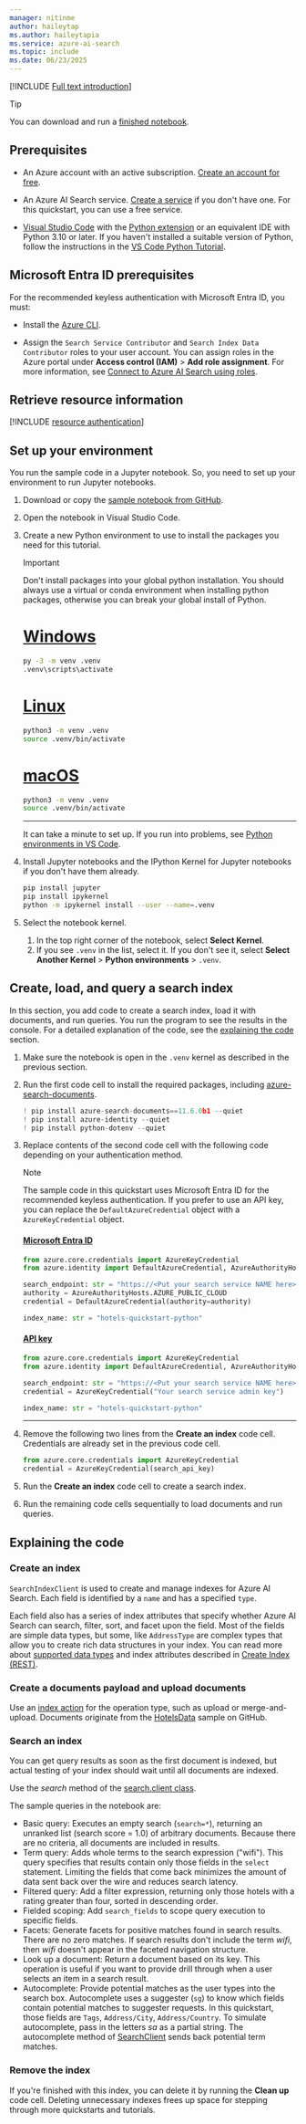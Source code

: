 ```yaml
---
manager: nitinme
author: haileytap
ms.author: haileytapia
ms.service: azure-ai-search
ms.topic: include
ms.date: 06/23/2025
---
```


[!INCLUDE [Full text introduction](full-text-intro.md)]

> [!TIP]
> You can download and run a [finished notebook](https://github.com/Azure-Samples/azure-search-python-samples/tree/main/Quickstart).

## Prerequisites

- An Azure account with an active subscription. [Create an account for free](https://azure.microsoft.com/free/?WT.mc_id=A261C142F).

- An Azure AI Search service. [Create a service](../../search-create-service-portal.md) if you don't have one. For this quickstart, you can use a free service.

- [Visual Studio Code](https://code.visualstudio.com/download) with the [Python extension](https://marketplace.visualstudio.com/items?itemName=ms-python.python) or an equivalent IDE with Python 3.10 or later. If you haven't installed a suitable version of Python, follow the instructions in the [VS Code Python Tutorial](https://code.visualstudio.com/docs/python/python-tutorial#_install-a-python-interpreter).

## Microsoft Entra ID prerequisites

For the recommended keyless authentication with Microsoft Entra ID, you must:

- Install the [Azure CLI](/cli/azure/install-azure-cli).

- Assign the `Search Service Contributor` and `Search Index Data Contributor` roles to your user account. You can assign roles in the Azure portal under **Access control (IAM)** > **Add role assignment**. For more information, see [Connect to Azure AI Search using roles](../../search-security-rbac.md).

## Retrieve resource information

[!INCLUDE [resource authentication](../resource-authentication.md)]

## Set up your environment

You run the sample code in a Jupyter notebook. So, you need to set up your environment to run Jupyter notebooks.

1. Download or copy the [sample notebook from GitHub](https://github.com/Azure-Samples/azure-search-python-samples/tree/main/Quickstart).

1. Open the notebook in Visual Studio Code.

1. Create a new Python environment to use to install the packages you need for this tutorial. 

    > [!IMPORTANT]
    > Don't install packages into your global python installation. You should always use a virtual or conda environment when installing python packages, otherwise you can break your global install of Python.

    # [Windows](#tab/windows)
    
    ```bash
    py -3 -m venv .venv
    .venv\scripts\activate
    ```
    
    # [Linux](#tab/linux)
    
    ```bash
    python3 -m venv .venv
    source .venv/bin/activate
    ```
    
    # [macOS](#tab/macos)
    
    ```bash
    python3 -m venv .venv
    source .venv/bin/activate
    ```
    
    ---

    It can take a minute to set up. If you run into problems, see [Python environments in VS Code](https://code.visualstudio.com/docs/python/environments).

1. Install Jupyter notebooks and the IPython Kernel for Jupyter notebooks if you don't have them already.

    ```bash
    pip install jupyter
    pip install ipykernel
    python -m ipykernel install --user --name=.venv
    ```

1. Select the notebook kernel.

    1. In the top right corner of the notebook, select **Select Kernel**.
    1. If you see `.venv` in the list, select it. If you don't see it, select **Select Another Kernel** > **Python environments** > `.venv`.

## Create, load, and query a search index

In this section, you add code to create a search index, load it with documents, and run queries. You run the program to see the results in the console. For a detailed explanation of the code, see the [explaining the code](#explaining-the-code) section.

1. Make sure the notebook is open in the `.venv` kernel as described in the previous section.
1. Run the first code cell to install the required packages, including [azure-search-documents](/python/api/azure-search-documents). 

    ```python
    ! pip install azure-search-documents==11.6.0b1 --quiet
    ! pip install azure-identity --quiet
    ! pip install python-dotenv --quiet
    ```

1. Replace contents of the second code cell with the following code depending on your authentication method. 

    > [!NOTE]
    > The sample code in this quickstart uses Microsoft Entra ID for the recommended keyless authentication. If you prefer to use an API key, you can replace the `DefaultAzureCredential` object with a `AzureKeyCredential` object. 

    #### [Microsoft Entra ID](#tab/keyless)
    
    ```python
    from azure.core.credentials import AzureKeyCredential
    from azure.identity import DefaultAzureCredential, AzureAuthorityHosts
    
    search_endpoint: str = "https://<Put your search service NAME here>.search.windows.net/"
    authority = AzureAuthorityHosts.AZURE_PUBLIC_CLOUD
    credential = DefaultAzureCredential(authority=authority)

    index_name: str = "hotels-quickstart-python"
    ```
    
    #### [API key](#tab/api-key)
    
    ```python
    from azure.core.credentials import AzureKeyCredential
    from azure.identity import DefaultAzureCredential, AzureAuthorityHosts
    
    search_endpoint: str = "https://<Put your search service NAME here>.search.windows.net/"
    credential = AzureKeyCredential("Your search service admin key")

    index_name: str = "hotels-quickstart-python"
    ```
    ---

1. Remove the following two lines from the **Create an index** code cell. Credentials are already set in the previous code cell.

    ```python
    from azure.core.credentials import AzureKeyCredential
    credential = AzureKeyCredential(search_api_key)
    ```

1. Run the **Create an index** code cell to create a search index.
1. Run the remaining code cells sequentially to load documents and run queries.

## Explaining the code

### Create an index

`SearchIndexClient` is used to create and manage indexes for Azure AI Search. Each field is identified by a `name` and has a specified `type`. 

Each field also has a series of index attributes that specify whether Azure AI Search can search, filter, sort, and facet upon the field. Most of the fields are simple data types, but some, like `AddressType` are complex types that allow you to create rich data structures in your index. You can read more about [supported data types](/rest/api/searchservice/supported-data-types) and index attributes described in [Create Index (REST)](/rest/api/searchservice/indexes/create). 

### Create a documents payload and upload documents

Use an [index action](/python/api/azure-search-documents/azure.search.documents.models.indexaction) for the operation type, such as upload or merge-and-upload. Documents originate from the [HotelsData](https://github.com/Azure-Samples/azure-search-sample-data/blob/main/hotels/HotelsData_toAzureSearch.JSON) sample on GitHub.

### Search an index

You can get query results as soon as the first document is indexed, but actual testing of your index should wait until all documents are indexed.

Use the *search* method of the [search.client class](/python/api/azure-search-documents/azure.search.documents.searchclient).

The sample queries in the notebook are:
- Basic query: Executes an empty search (`search=*`), returning an unranked list (search score = 1.0) of arbitrary documents. Because there are no criteria, all documents are included in results.
- Term query: Adds whole terms to the search expression ("wifi"). This query specifies that results contain only those fields in the `select` statement. Limiting the fields that come back minimizes the amount of data sent back over the wire and reduces search latency.
- Filtered query: Add a filter expression, returning only those hotels with a rating greater than four, sorted in descending order.
- Fielded scoping: Add `search_fields` to scope query execution to specific fields.
- Facets: Generate facets for positive matches found in search results. There are no zero matches. If search results don't include the term *wifi*, then *wifi* doesn't appear in the faceted navigation structure.
- Look up a document: Return a document based on its key. This operation is useful if you want to provide drill through when a user selects an item in a search result.
- Autocomplete: Provide potential matches as the user types into the search box. Autocomplete uses a suggester (`sg`) to know which fields contain potential matches to suggester requests. In this quickstart, those fields are `Tags`, `Address/City`, `Address/Country`. To simulate autocomplete, pass in the letters *sa* as a partial string. The autocomplete method of [SearchClient](/python/api/azure-search-documents/azure.search.documents.searchclient) sends back potential term matches.

### Remove the index

If you're finished with this index, you can delete it by running the **Clean up** code cell. Deleting unnecessary indexes frees up space for stepping through more quickstarts and tutorials.
